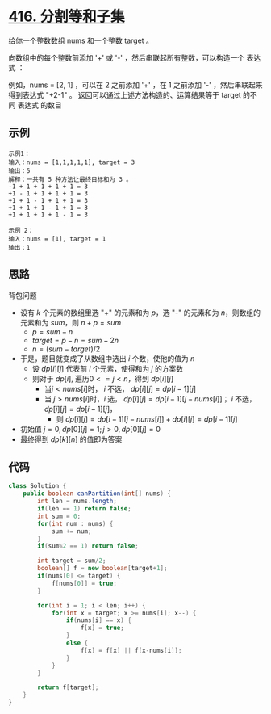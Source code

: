 # [416. 分割等和子集](https://leetcode-cn.com/problems/partition-equal-subset-sum/)

给你一个整数数组 nums 和一个整数 target 。

向数组中的每个整数前添加 '+' 或 '-' ，然后串联起所有整数，可以构造一个 表达式 ：

例如，nums = [2, 1] ，可以在 2 之前添加 '+' ，在 1 之前添加 '-' ，然后串联起来得到表达式 "+2-1" 。
返回可以通过上述方法构造的、运算结果等于 target 的不同 表达式 的数目

## 示例

```
示例1：
输入：nums = [1,1,1,1,1], target = 3
输出：5
解释：一共有 5 种方法让最终目标和为 3 。
-1 + 1 + 1 + 1 + 1 = 3
+1 - 1 + 1 + 1 + 1 = 3
+1 + 1 - 1 + 1 + 1 = 3
+1 + 1 + 1 - 1 + 1 = 3
+1 + 1 + 1 + 1 - 1 = 3

示例 2：
输入：nums = [1], target = 1
输出：1
```

## 思路

背包问题

- 设有 $k$ 个元素的数组里选 "+" 的元素和为 $p$，选 "-" 的元素和为 $n$，则数组的元素和为 $sum$，则  $n+p=sum$
  -  $p=sum-n$ 
  - $target=p-n=sum-2n$
  - $n=(sum-target)/2$
- 于是，题目就变成了从数组中选出 $i$ 个数，使他的值为 $n$
  - 设 $dp[i][j]$ 代表前 $i$ 个元素，使得和为 $j$ 的方案数
  - 则对于 $dp[i]$, 遍历$0<=j<n$，得到 $dp[i][j]$
    - 当$j < nums[i]$时， $i$ 不选， $dp[i][j]=dp[i-1][j]$
    - 当 $j>nums[i]$时，$i$ 选， $dp[i][j]=dp[i-1][j-nums[i]]$； $i$ 不选， $dp[i][j]=dp[i-1][j]$，
      - 则 $dp[i][j]=dp[i-1][j-nums[i]] + dp[i][j]=dp[i-1][j]$
- 初始值 $j=0,dp[0][j]=1;j>0,dp[0][j]=0$ 
- 最终得到 $dp[k][n]$ 的值即为答案

## 代码

```java
class Solution {
    public boolean canPartition(int[] nums) {
        int len = nums.length;
        if(len == 1) return false;
        int sum = 0;
        for(int num : nums) {
            sum += num;
        }
        if(sum%2 == 1) return false;

        int target = sum/2;
        boolean[] f = new boolean[target+1];
        if(nums[0] <= target) {
            f[nums[0]] = true;
        }

        for(int i = 1; i < len; i++) {
            for(int x = target; x >= nums[i]; x--) {
                if(nums[i] == x) {
                    f[x] = true;
                }
                else {
                    f[x] = f[x] || f[x-nums[i]];
                }
            }
        }

        return f[target];
    }
}
```

